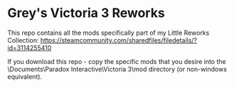 # Grey's Victoria 3 Reworks
 This repo contains all the mods specifically part of my Little Reworks Collection: https://steamcommunity.com/sharedfiles/filedetails/?id=3114255410

 If you download this repo - copy the specific mods that you desire into the \Documents\Paradox Interactive\Victoria 3\mod directory (or non-windows equivalent).
